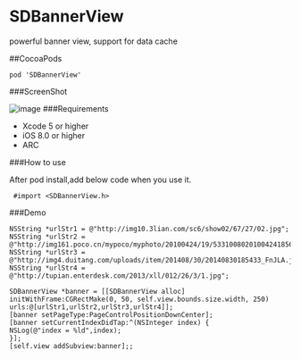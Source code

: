 # SDBannerView
powerful banner view, support for data cache

##CocoaPods
```
pod 'SDBannerView'
```

###ScreenShot

![image](https://github.com/momo13014/SDBannerView/blob/master/screenshot/SDBannerView.gif)
###Requirements

* Xcode 5 or higher
* iOS 8.0 or higher
* ARC

###How to use

After pod install,add below code when you use it.
```
 #import <SDBannerView.h>
```

###Demo
```
NSString *urlStr1 = @"http://img10.3lian.com/sc6/show02/67/27/02.jpg";
NSString *urlStr2 = @"http://img161.poco.cn/mypoco/myphoto/20100424/19/53310080201004241856521800459127582_005.jpg";
NSString *urlStr3 = @"http://img4.duitang.com/uploads/item/201408/30/20140830185433_FnJLA.jpeg";
NSString *urlStr4 = @"http://tupian.enterdesk.com/2013/xll/012/26/3/1.jpg";

SDBannerView *banner = [[SDBannerView alloc] initWithFrame:CGRectMake(0, 50, self.view.bounds.size.width, 250) urls:@[urlStr1,urlStr2,urlStr3,urlStr4]];
[banner setPageType:PageControlPositionDownCenter];
[banner setCurrentIndexDidTap:^(NSInteger index) {
NSLog(@"index = %ld",index);
}];
[self.view addSubview:banner];; 
```
